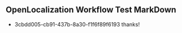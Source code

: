 ## OpenLocalization Workflow Test MarkDown
* 3cbdd005-cb91-437b-8a30-f1f6f89f6193 
thanks!<!--HONumber=Mar16_HO2-->
